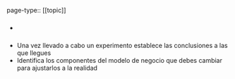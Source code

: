 page-type:: [[topic]]
- ### 
- Una vez llevado a cabo un experimento establece las conclusiones a las que llegues
- Identifica los componentes del modelo de negocio que debes cambiar para ajustarlos a la realidad

